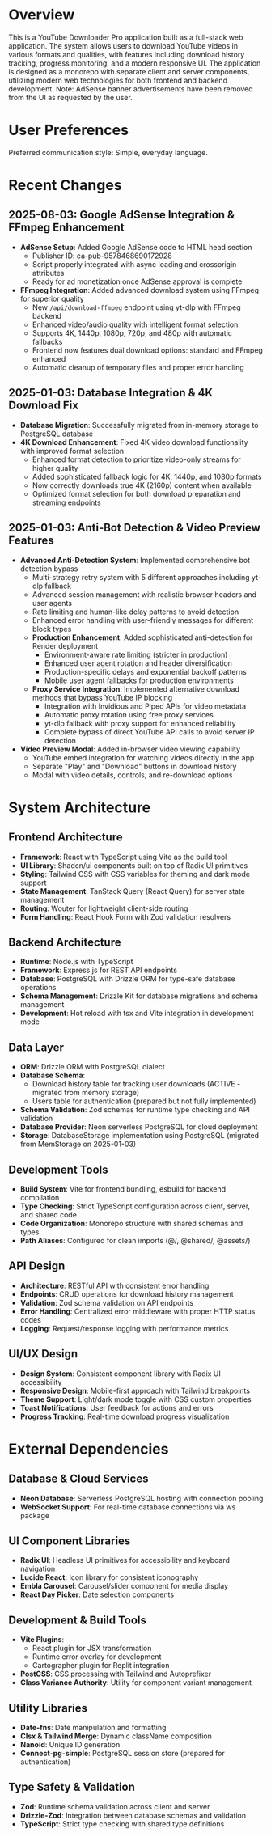 # Overview

This is a YouTube Downloader Pro application built as a full-stack web application. The system allows users to download YouTube videos in various formats and qualities, with features including download history tracking, progress monitoring, and a modern responsive UI. The application is designed as a monorepo with separate client and server components, utilizing modern web technologies for both frontend and backend development. Note: AdSense banner advertisements have been removed from the UI as requested by the user.

# User Preferences

Preferred communication style: Simple, everyday language.

# Recent Changes

## 2025-08-03: Google AdSense Integration & FFmpeg Enhancement
- **AdSense Setup**: Added Google AdSense code to HTML head section
  - Publisher ID: ca-pub-9578468690172928
  - Script properly integrated with async loading and crossorigin attributes
  - Ready for ad monetization once AdSense approval is complete
- **FFmpeg Integration**: Added advanced download system using FFmpeg for superior quality
  - New `/api/download-ffmpeg` endpoint using yt-dlp with FFmpeg backend
  - Enhanced video/audio quality with intelligent format selection
  - Supports 4K, 1440p, 1080p, 720p, and 480p with automatic fallbacks
  - Frontend now features dual download options: standard and FFmpeg enhanced
  - Automatic cleanup of temporary files and proper error handling

## 2025-01-03: Database Integration & 4K Download Fix
- **Database Migration**: Successfully migrated from in-memory storage to PostgreSQL database
- **4K Download Enhancement**: Fixed 4K video download functionality with improved format selection
  - Enhanced format detection to prioritize video-only streams for higher quality
  - Added sophisticated fallback logic for 4K, 1440p, and 1080p formats  
  - Now correctly downloads true 4K (2160p) content when available
  - Optimized format selection for both download preparation and streaming endpoints

## 2025-01-03: Anti-Bot Detection & Video Preview Features
- **Advanced Anti-Detection System**: Implemented comprehensive bot detection bypass
  - Multi-strategy retry system with 5 different approaches including yt-dlp fallback
  - Advanced session management with realistic browser headers and user agents
  - Rate limiting and human-like delay patterns to avoid detection
  - Enhanced error handling with user-friendly messages for different block types
  - **Production Enhancement**: Added sophisticated anti-detection for Render deployment
    - Environment-aware rate limiting (stricter in production)
    - Enhanced user agent rotation and header diversification
    - Production-specific delays and exponential backoff patterns
    - Mobile user agent fallbacks for production environments
  - **Proxy Service Integration**: Implemented alternative download methods that bypass YouTube IP blocking
    - Integration with Invidious and Piped APIs for video metadata
    - Automatic proxy rotation using free proxy services
    - yt-dlp fallback with proxy support for enhanced reliability
    - Complete bypass of direct YouTube API calls to avoid server IP detection
- **Video Preview Modal**: Added in-browser video viewing capability
  - YouTube embed integration for watching videos directly in the app
  - Separate "Play" and "Download" buttons in download history
  - Modal with video details, controls, and re-download options

# System Architecture

## Frontend Architecture
- **Framework**: React with TypeScript using Vite as the build tool
- **UI Library**: Shadcn/ui components built on top of Radix UI primitives
- **Styling**: Tailwind CSS with CSS variables for theming and dark mode support
- **State Management**: TanStack Query (React Query) for server state management
- **Routing**: Wouter for lightweight client-side routing
- **Form Handling**: React Hook Form with Zod validation resolvers

## Backend Architecture
- **Runtime**: Node.js with TypeScript
- **Framework**: Express.js for REST API endpoints
- **Database**: PostgreSQL with Drizzle ORM for type-safe database operations
- **Schema Management**: Drizzle Kit for database migrations and schema management
- **Development**: Hot reload with tsx and Vite integration in development mode

## Data Layer
- **ORM**: Drizzle ORM with PostgreSQL dialect
- **Database Schema**: 
  - Download history table for tracking user downloads (ACTIVE - migrated from memory storage)
  - Users table for authentication (prepared but not fully implemented)
- **Schema Validation**: Zod schemas for runtime type checking and API validation
- **Database Provider**: Neon serverless PostgreSQL for cloud deployment
- **Storage**: DatabaseStorage implementation using PostgreSQL (migrated from MemStorage on 2025-01-03)

## Development Tools
- **Build System**: Vite for frontend bundling, esbuild for backend compilation
- **Type Checking**: Strict TypeScript configuration across client, server, and shared code
- **Code Organization**: Monorepo structure with shared schemas and types
- **Path Aliases**: Configured for clean imports (@/, @shared/, @assets/)

## API Design
- **Architecture**: RESTful API with consistent error handling
- **Endpoints**: CRUD operations for download history management
- **Validation**: Zod schema validation on API endpoints
- **Error Handling**: Centralized error middleware with proper HTTP status codes
- **Logging**: Request/response logging with performance metrics

## UI/UX Design
- **Design System**: Consistent component library with Radix UI accessibility
- **Responsive Design**: Mobile-first approach with Tailwind breakpoints
- **Theme Support**: Light/dark mode toggle with CSS custom properties
- **Toast Notifications**: User feedback for actions and errors
- **Progress Tracking**: Real-time download progress visualization

# External Dependencies

## Database & Cloud Services
- **Neon Database**: Serverless PostgreSQL hosting with connection pooling
- **WebSocket Support**: For real-time database connections via ws package

## UI Component Libraries
- **Radix UI**: Headless UI primitives for accessibility and keyboard navigation
- **Lucide React**: Icon library for consistent iconography
- **Embla Carousel**: Carousel/slider component for media display
- **React Day Picker**: Date selection components

## Development & Build Tools
- **Vite Plugins**: 
  - React plugin for JSX transformation
  - Runtime error overlay for development
  - Cartographer plugin for Replit integration
- **PostCSS**: CSS processing with Tailwind and Autoprefixer
- **Class Variance Authority**: Utility for component variant management

## Utility Libraries
- **Date-fns**: Date manipulation and formatting
- **Clsx & Tailwind Merge**: Dynamic className composition
- **Nanoid**: Unique ID generation
- **Connect-pg-simple**: PostgreSQL session store (prepared for authentication)

## Type Safety & Validation
- **Zod**: Runtime schema validation across client and server
- **Drizzle-Zod**: Integration between database schemas and validation
- **TypeScript**: Strict type checking with shared type definitions